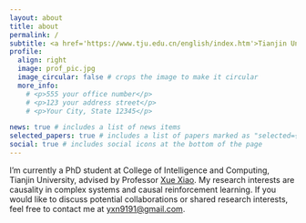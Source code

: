 ```yaml
---
layout: about
title: about
permalink: /
subtitle: <a href='https://www.tju.edu.cn/english/index.htm'>Tianjin University</a>. No. 135 Yaguan Road, Jinnan District, Tianjin, 300350
profile:
  align: right
  image: prof_pic.jpg
  image_circular: false # crops the image to make it circular
  more_info: 
    # <p>555 your office number</p>
    # <p>123 your address street</p>
    # <p>Your City, State 12345</p>

news: true # includes a list of news items
selected_papers: true # includes a list of papers marked as "selected={true}"
social: true # includes social icons at the bottom of the page
---
```

I’m currently a PhD student at College of Intelligence and Computing, Tianjin University, advised by Professor [Xue Xiao](https://cic.tju.edu.cn/faculty/xuexiao/index.html). My research interests are causality in complex systems and causal reinforcement learning. If you would like to discuss potential collaborations or shared research interests, feel free to contact me at [yxn9191@gmail.com](mailto:yxn9191@gmail.com).
